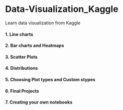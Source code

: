 # Data-Visualization_Kaggle
Learn data visualization from Kaggle

#### 1. Line charts
#### 2. Bar charts and Heatmaps
#### 3. Scatter Plots
#### 4. Distributions
#### 5. Choosing Plot types and Custom stypes
#### 6. Final Projects
#### 7. Creating your own notebooks
